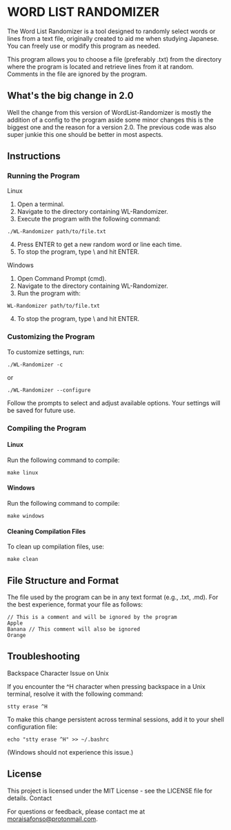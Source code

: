 # WORD LIST RANDOMIZER

The Word List Randomizer is a tool designed to randomly select words or lines from a text file, originally created to aid me when studying Japanese. You can freely use or modify this program as needed.

This program allows you to choose a file (preferably .txt) from the directory where the program is located and retrieve lines from it at random. Comments in the file are ignored by the program.

## What's the big change in 2.0
Well the change from this version of WordList-Randomizer is mostly the addition of a config to the program aside some minor changes this is the biggest one and the reason for a version 2.0. The previous code was also super junkie this one should be better in most aspects.


## Instructions
### Running the Program
Linux

1. Open a terminal.
2. Navigate to the directory containing WL-Randomizer.
3. Execute the program with the following command:

```
./WL-Randomizer path/to/file.txt
```

4. Press ENTER to get a new random word or line each time.
5. To stop the program, type \ and hit ENTER.

Windows

1. Open Command Prompt (cmd).
2. Navigate to the directory containing WL-Randomizer.
3. Run the program with:

```
WL-Randomizer path/to/file.txt
```

4. To stop the program, type \ and hit ENTER.

### Customizing the Program

To customize settings, run:

```
./WL-Randomizer -c
```
or

```
./WL-Randomizer --configure
```

Follow the prompts to select and adjust available options. Your settings will be saved for future use.

### Compiling the Program
#### Linux

Run the following command to compile:

```
make linux
```

#### Windows

Run the following command to compile:

```
make windows
```

#### Cleaning Compilation Files

To clean up compilation files, use:

```
make clean
```

## File Structure and Format

The file used by the program can be in any text format (e.g., .txt, .md). For the best experience, format your file as follows:

```
// This is a comment and will be ignored by the program
Apple
Banana // This comment will also be ignored
Orange
```

## Troubleshooting
Backspace Character Issue on Unix

If you encounter the ^H character when pressing backspace in a Unix terminal, resolve it with the following command:

```
stty erase ^H
```

To make this change persistent across terminal sessions, add it to your shell configuration file:

```
echo "stty erase ^H" >> ~/.bashrc
```

(Windows should not experience this issue.)


## License
This project is licensed under the MIT License - see the LICENSE file for details.
Contact

For questions or feedback, please contact me at moraisafonso@protonmail.com.
